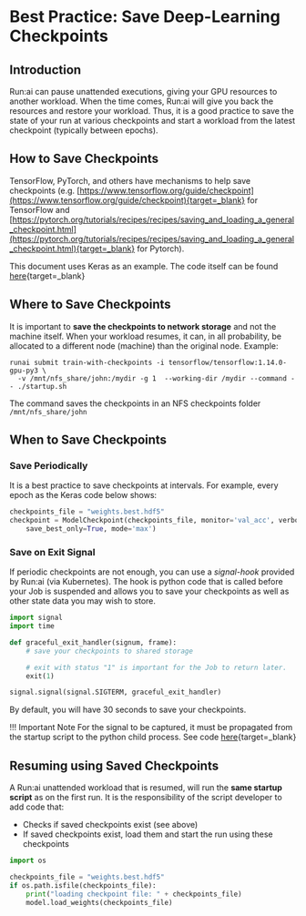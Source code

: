# Best Practice: Save Deep-Learning Checkpoints

## Introduction

Run:ai can pause unattended executions, giving your GPU resources to another workload. When the time comes, Run:ai will give you back the resources and restore your workload. Thus, it is a good practice to save the state of your run at various checkpoints and start a workload from the latest checkpoint (typically between epochs).

## How to Save Checkpoints

TensorFlow, PyTorch, and others have mechanisms to help save checkpoints (e.g. [https://www.tensorflow.org/guide/checkpoint](https://www.tensorflow.org/guide/checkpoint){target=_blank} for TensorFlow and [https://pytorch.org/tutorials/recipes/recipes/saving_and_loading_a_general_checkpoint.html](https://pytorch.org/tutorials/recipes/recipes/saving_and_loading_a_general_checkpoint.html){target=_blank} for Pytorch).

This document uses Keras as an example. The code itself can be found [here](https://github.com/run-ai/docs/tree/master/quickstart/unattended-execution){target=_blank}

## Where to Save Checkpoints

It is important to __save the checkpoints to network storage__ and not the machine itself. When your workload resumes, it can, in all probability, be allocated to a different node (machine) than the original node. Example:

```
runai submit train-with-checkpoints -i tensorflow/tensorflow:1.14.0-gpu-py3 \
  -v /mnt/nfs_share/john:/mydir -g 1  --working-dir /mydir --command -- ./startup.sh
```

The command saves the checkpoints in an NFS checkpoints folder `/mnt/nfs_share/john`

## When to Save Checkpoints

### Save Periodically

It is a best practice to save checkpoints at intervals. For example, every epoch as the Keras code below shows:

``` python
checkpoints_file = "weights.best.hdf5"
checkpoint = ModelCheckpoint(checkpoints_file, monitor='val_acc', verbose=1, 
    save_best_only=True, mode='max')
```

### Save on Exit Signal

If periodic checkpoints are not enough, you can use a _signal-hook_ provided by Run:ai (via Kubernetes). The hook is python code that is called before your Job is suspended and allows you to save your checkpoints as well as other state data you may wish to store.

``` python
import signal
import time

def graceful_exit_handler(signum, frame):
    # save your checkpoints to shared storage

    # exit with status "1" is important for the Job to return later.  
    exit(1)

signal.signal(signal.SIGTERM, graceful_exit_handler)
```

By default, you will have 30 seconds to save your checkpoints.

!!! Important Note
    For the signal to be captured, it must be propagated from the startup script to the python child process. See code [here](https://github.com/run-ai/docs/blob/master/quickstart/unattended-execution/startup.sh){target=_blank}

## Resuming using Saved Checkpoints

A Run:ai unattended workload that is resumed, will run the __same startup script__ as on the first run. It is the responsibility of the script developer to add code that:

*   Checks if saved checkpoints exist (see above)
*   If saved checkpoints exist, load them and start the run using these checkpoints

``` python
import os

checkpoints_file = "weights.best.hdf5"
if os.path.isfile(checkpoints_file):
    print("loading checkpoint file: " + checkpoints_file)
    model.load_weights(checkpoints_file)
```